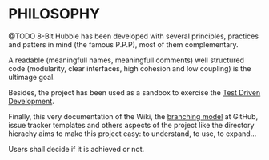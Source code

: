 PHILOSOPHY
==========
@TODO
8-Bit Hubble has been developed with several principles, practices and patters in mind (the famous P.P.P), most of them complementary.

A readable (meaningfull names, meaningfull comments) well structured code (modularity, clear interfaces, high cohesion and low coupling)
is the ultimage goal.

Besides, the project has been used as a sandbox to exercise the [Test Driven Development](https://en.wikipedia.org/wiki/Test-driven_development). 

Finally, this very documentation of the Wiki, the [branching model](https://nvie.com/posts/a-successful-git-branching-model/)
at GitHub, issue tracker templates and others aspects of the project like
the directory hierachy aims to make this project easy: to understand, to use, to expand...

Users shall decide if it is achieved or not.
